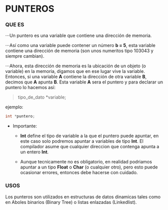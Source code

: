 # PUNTEROS #

### QUE ES ###
⋅⋅⋅Un puntero es una variable que contiene una dirección de memoria.

⋅⋅⋅Así como una variable puede contener un número **b = 5**, esta variable contiene una dirección de memoria (son unos numeritos tipo 103043 y siempre cambian).

⋅⋅⋅Ahora, esta dirección de memoria es la ubicación de un objeto (o variable) en la memoria, digamos que en ese lugar vive la variable.
Entonces, si una variable **A** contiene la dirección de otra variable **B**, decimos que **A** apunta **B**. Esta variable **A** sera el puntero y para declarar un puntero lo hacemos así:

> tipo_de_dato *variable;

ejemplo:
```C
int *puntero;
```

* Importante:

	- **Int** define el tipo de variable a la que el puntero puede apuntar, en este caso solo podremos apuntar a variables de tipo **Int**. El compilador asume que cualquier direccion que contenga apunta a un entero **Int**.

	- Aunque tecnicamente no es obligatorio, en realidad podriamos apuntar a un tipo **Float** o **Char** (o cualquier otro), pero esto puede ocasionar errores, entonces debe hacerse con cuidado.


### USOS ###

Los punteros son utilizados en estructuras de datos dinamicas tales como en Aboles binarios (Binary Tree) o listas enlazadas (Linkedlist).
